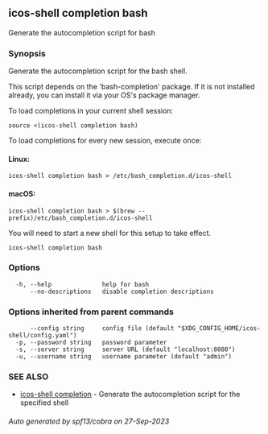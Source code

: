 ## icos-shell completion bash

Generate the autocompletion script for bash

### Synopsis

Generate the autocompletion script for the bash shell.

This script depends on the 'bash-completion' package.
If it is not installed already, you can install it via your OS's package manager.

To load completions in your current shell session:

	source <(icos-shell completion bash)

To load completions for every new session, execute once:

#### Linux:

	icos-shell completion bash > /etc/bash_completion.d/icos-shell

#### macOS:

	icos-shell completion bash > $(brew --prefix)/etc/bash_completion.d/icos-shell

You will need to start a new shell for this setup to take effect.


```
icos-shell completion bash
```

### Options

```
  -h, --help              help for bash
      --no-descriptions   disable completion descriptions
```

### Options inherited from parent commands

```
      --config string     config file (default "$XDG_CONFIG_HOME/icos-shell/config.yaml")
  -p, --password string   password parameter
  -s, --server string     server URL (default "localhost:8080")
  -u, --username string   username parameter (default "admin")
```

### SEE ALSO

* [icos-shell completion](icos-shell_completion.md)	 - Generate the autocompletion script for the specified shell

###### Auto generated by spf13/cobra on 27-Sep-2023
